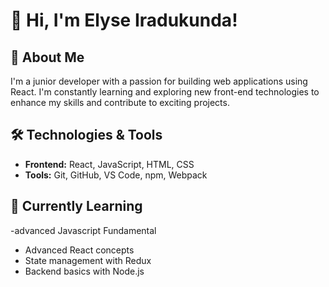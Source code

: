 # 👋 Hi, I'm Elyse Iradukunda!

## 🚀 About Me
I'm a junior developer with a passion for building web applications using React. I'm constantly learning and exploring new front-end technologies to enhance my skills and contribute to exciting projects.

## 🛠️ Technologies & Tools
- **Frontend:** React, JavaScript, HTML, CSS
- **Tools:** Git, GitHub, VS Code, npm, Webpack

## 🌱 Currently Learning
-advanced Javascript Fundamental
- Advanced React concepts
- State management with Redux
- Backend basics with Node.js
